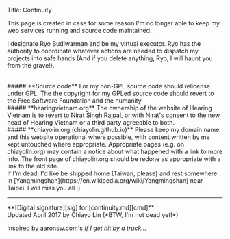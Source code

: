 Title: Continuity

This page is created in case for some reason I'm no longer able to keep my web 
services running and source code maintained.

I designate Ryo Budiwarman and be my virtual executor. Ryo has the authority to 
coordinate whatever actions are needed to dispatch my projects into safe hands
(And if you delete anything, Ryo, I will haunt you from the grave!).

<br/>
##### **Source code**
For my non-GPL source code should relicense under GPL. The the copyright for my
GPLed source code should revert to the Free Software Foundation and the humanity.

<br/>
##### **hearingvietnam.org**
The ownership of the website of Hearing Vietnam is to revert to Nirat Singh 
Rajpal, or with Nirat's consent to the new head of Hearing Vietnam or a third 
party agreeable to both.

<br/>
##### **chiayolin.org (chiayolin.github.io)**
Please keep my domain name and this website operational where possible, with 
content written by me kept untouched where appropriate. Appropriate pages 
(e.g. on chiayolin.org) may contain a notice about what happened with a link to 
more info. The front page of chiayolin.org should be redone as appropriate with 
a link to the old site.

<br/>
If I'm dead, I'd like be shipped home (Taiwan, please) and rest somewhere in 
[Yangmingshan](https://en.wikipedia.org/wiki/Yangmingshan) near Taipei. 
I will miss you all :)

<hr/>
**[Digital signature][sig] for [continuity.md][cmd]**

<br/>
Updated April 2017 by Chiayo Lin (*BTW, I'm not dead yet!*)

Inspired by [aaronsw.com](http://www.aaronsw.com/)'s
[*If I get hit by a truck...*](http://www.aaronsw.com/2002/continuity.html)


[sig]: http://chiayolin.org/continuity.sig
[cmd]: https://github.com/chiayolin/chiayolin.github.io/blob/source/content/pages/continuity.md

